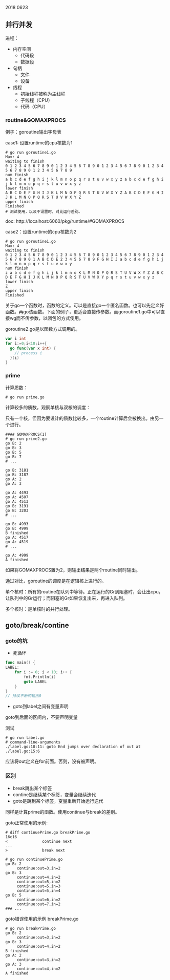 
2018 0623

## 并行并发

进程：

*   内存空间
    *   代码段
    *   数据段
*   句柄
    *   文件
    *   设备
*   线程
    *   初始线程被称为主线程
    *   子线程（CPU）
    *   代码（CPU）



### routine&GOMAXPROCS

例子：goroutine输出字母表

case1: 设置runtime的cpu核数为1

```shell
# go run goroutine1.go
Max: 4
waiting to finish
0 1 2 3 4 5 6 7 8 9 0 1 2 3 4 5 6 7 8 9 0 1 2 3 4 5 6 7 8 9 0 1 2 3 4 5 6 7 8 9 0 1 2 3 4 5 6 7 8 9
num finish
a b c d e f g h i j k l m n o p q r s t u v w x y z a b c d e f g h i j k l m n o p q r s t u v w x y z
lower finish
A B C D E F G H I J K L M N O P Q R S T U V W X Y Z A B C D E F G H I J K L M N O P Q R S T U V W X Y Z
upper finish
Finished
# 测试使用，以及不设置时，对比运行差别。
```

doc: http://localhost:6060/pkg/runtime/#GOMAXPROCS

case2：设置runtime的cpu核数为2

```shell
# go run goroutine1.go
Max: 4
waiting to finish
0 1 2 3 4 5 6 7 8 9 0 1 2 3 4 5 6 7 8 9 0 1 2 3 4 5 6 7 8 9 0 1 2 3 4 5 6 7 8 9 0 1 A B C D E 2 3 4 5 6 7 8 9 F G H I J a b c d e f g h i j k l m n o p q r s t u v w x y
num finish
z a b c d e f g h i j k l m n o K L M N O P Q R S T U V W X Y Z A B C D E F G H I J K L M N O P Q R S T U V W X Y p q r s t u v w x y z
lower finish
Z
upper finish
Finished
```



关于go一个函数时，函数的定义。可以是直接go一个匿名函数。也可以先定义好函数。再go该函数。下面的例子，更适合直接传参数。而goroutine1.go中可以直接wg而不传参数，以闭包的方式使用。

goroutine2.go是以函数方式调用的。

```go
var i int
for i:=0;i<10;i++{
  go func(var x int) {
    // process i
  }(i)
}
```



### prime

计算质数：

```shell
# go run prime.go

```



计算较多的质数，观察单核与双核的调度：

只有一个核，但因为要设计的质数比较多，一个routine计算后会被换出。由另一个进行。

```shell
#### GOMAXPROCS(1)
# go run prime2.go
go B: 2
go B: 3
go B: 5
go B: 7
# ...

go B: 3181
go B: 3187
go A: 2
go A: 3

go A: 4493
go A: 4507
go A: 4513
go B: 3191
go B: 3203
# ...

go B: 4993
go B: 4999
B finished
go A: 4517
go A: 4519
# ...

go A: 4999
A finished
```

如果将GOMAXPROCS置为2，则输出结果是两个routine同时输出。

通过对比，goroutine的调度是在逻辑核上进行的。

单个核时：所有的routine在队列中等待。正在运行的Gr到阻塞时，会让出cpu，让队列中的Gr运行；而阻塞的Gr如果恢复出来，再进入队列。

多个核时：是单核时的并行处理。



## goto/break/contine

### goto的坑

* 死循环

```go
func main() {
LABEL:
	for i := 0; i < 10; i++ {
		fmt.Println(i)
		goto LABEL
	}
}
// 持续不断的输出0
```



* goto到label之间有变量声明

goto到后面的区间内，不要声明变量

测试

```shell
# go run label.go
# command-line-arguments
./label.go:10:11: goto End jumps over declaration of out at ./label.go:15:6
```

应该将out定义在for前面。否则，没有被声明。



### 区别

- break跳出某个标签
- contine是继续某个标签，变量会继续迭代
- goto是跳到某个标签，变量重新开始运行迭代



同样是计算prime的函数。使用continue与break的差别。

goto正常使用的示例: 

```shell
# diff continuePrime.go breakPrime.go
16c16
< 				continue next
---
> 				break next

# go run continuePrime.go
go B: 2
	 continue:out=3,in=2
go B: 3
	 continue:out=4,in=2
	 continue:out=5,in=2
	 continue:out=5,in=3
	 continue:out=5,in=4
go B: 5
	 continue:out=6,in=2
	 continue:out=7,in=2
### ...
```

goto错误使用的示例 breakPrime.go

```shell
# go run breakPrime.go
go B: 2
	 continue:out=3,in=2
go B: 3
	 continue:out=4,in=2
B finished
go A: 2
	 continue:out=3,in=2
go A: 3
	 continue:out=4,in=2
A finished
```



